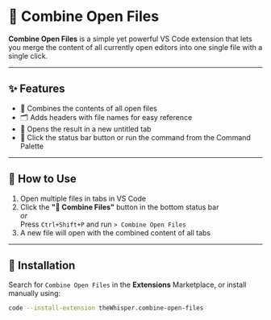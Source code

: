 # 🧩 Combine Open Files

**Combine Open Files** is a simple yet powerful VS Code extension that lets you merge the content of all currently open editors into one single file with a single click.

---

## ✨ Features

- 📝 Combines the contents of all open files
- 🗂️ Adds headers with file names for easy reference
- 📄 Opens the result in a new untitled tab
- 📌 Click the status bar button or run the command from the Command Palette

---

## 🚀 How to Use

1. Open multiple files in tabs in VS Code
2. Click the **"📄 Combine Files"** button in the bottom status bar  
   _or_  
   Press `Ctrl+Shift+P` and run `> Combine Open Files`
3. A new file will open with the combined content of all tabs

---

## 🧪 Installation

Search for `Combine Open Files` in the **Extensions** Marketplace, or install manually using:

```bash
code --install-extension theWhisper.combine-open-files
